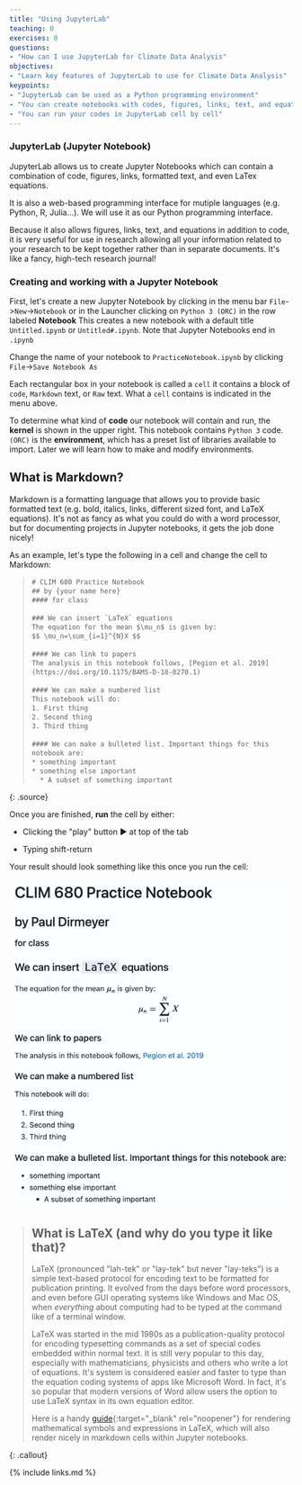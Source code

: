 ```yaml
---
title: "Using JupyterLab"
teaching: 0
exercises: 0
questions:
- "How can I use JupyterLab for Climate Data Analysis"
objectives:
- "Learn key features of JupyterLab to use for Climate Data Analysis"
keypoints:
- "JupyterLab can be used as a Python programming environment"
- "You can create notebooks with codes, figures, links, text, and equations"
- "You can run your codes in JupyterLab cell by cell"
---
```


### JupyterLab (Jupyter Notebook)

JupyterLab allows us to create Jupyter Notebooks which can contain a combination of code, figures, links, formatted text, and even LaTex equations.   

It is also a web-based programming interface for mutiple languages (e.g. Python, R, Julia...).  We will use it as our Python programming interface.

Because it also allows figures, links, text, and equations in addition to code, it is very useful for use in research allowing all your information related to your research to be kept together rather than in separate documents. It's like a fancy, high-tech research journal!

### Creating and working with a Jupyter Notebook

First, let's create a new Jupyter Notebook by clicking in the menu bar `File`->`New`->`Notebook` 
or in the Launcher clicking on `Python 3 (ORC)` in the row labeled **Notebook**
This creates a new notebook with a default title `Untitled.ipynb` or `Untitled#.ipynb`. Note that Jupyter Notebooks end in `.ipynb`

Change the name of your notebook to `PracticeNotebook.ipynb` by clicking `File`->`Save Notebook As`  

Each rectangular box in your notebook is called a `cell` it contains a block of `code`, `Markdown` text, or `Raw` text.  What a `cell` contains is indicated in the menu above. 

To determine what kind of **code** our notebook will contain and run, the **kernel** is shown in the upper right.  This notebook contains `Python 3` code. `(ORC)` is the **environment**, which has a preset list of libraries available to import. Later we will learn how to make and modify environments.

## What is Markdown?

Markdown is a formatting language that allows you to provide basic formatted text (e.g. bold, italics, links, different sized font, and LaTeX equations). It's not as fancy as what you could do with a word processor, but for documenting projects in Jupyter notebooks, it gets the job done nicely!

As an example, let's type the following in a cell and change the cell to Markdown:

> ~~~
> # CLIM 680 Practice Notebook
> ## by {your name here}
> #### for class
>
> ### We can insert `LaTeX` equations
> The equation for the mean $\mu_n$ is given by: 
> $$ \mu_n=\sum_{i=1}^{N}X $$
> 
> #### We can link to papers
> The analysis in this notebook follows, [Pegion et al. 2019](https://doi.org/10.1175/BAMS-D-18-0270.1)
> 
> #### We can make a numbered list 
> This notebook will do:
> 1. First thing
> 2. Second thing
> 3. Third thing
> 
> #### We can make a bulleted list. Important things for this notebook are:
> * something important
> * something else important
>   * A subset of something important
> ~~~
{: .source}

Once you are finished, **run** the cell by either:

* Clicking the "play" button ▶ at top of the tab

* Typing shift-return
  
Your result should look something like this once you run the cell:

![markup cell example](../fig/markup_example2.jpg)
  
> ## What is LaTeX (and why do you type it like that)?
>
> LaTeX (pronounced "lah-tek" or "lay-tek" but never "lay-teks")
> is a simple text-based protocol for encoding text to be formatted for publication printing.
> It evolved from the days before word processors, and even before GUI operating systems like 
> Windows and Mac OS, when _everything_ about computing had to be typed at the command like of a terminal window.
> 
> LaTeX was started in the mid 1980s as a publication-quality protocol for encoding typesetting commands as
> a set of special codes embedded within normal text. It is still very popular to this day, 
> especially with mathematicians, physicists and others who write a lot of equations. 
> It's system is considered easier and faster to type than the equation coding 
> systems of apps like Microsoft Word. 
> In fact, it's so popular that modern versions of Word allow users the option to use LaTeX syntax in its own equation editor.
>
> Here is a handy [guide](https://en.wikibooks.org/wiki/LaTeX/Mathematics){:target="_blank" rel="noopener"} for rendering mathematical 
> symbols and expressions in LaTeX, which will also render nicely in markdown cells within Jupyter notebooks.
> 
{: .callout}

  
  
{% include links.md %}
